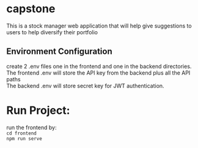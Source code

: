# capstone

This is a stock manager web application that will help give suggestions to users to help diversify their portfolio

## Environment Configuration
create 2 .env files one in the frontend and one in the backend directories.
<br>
The frontend .env will store the API key from the backend plus all the API paths
<br>
The backend .env will store secret key for JWT authentication. 

# Run Project:
run the frontend by:<br>
    ```
    cd frontend 
    ```
    <br>
    ```
    npm run serve
    ```
